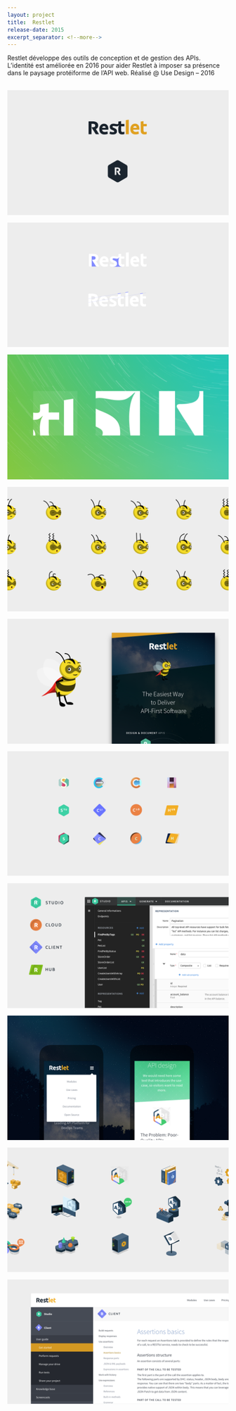```yaml
---
layout: project
title:  Restlet
release-date: 2015
excerpt_separator: <!--more-->
---
```

Restlet développe des outils de conception et de gestion des APIs<!--more-->. L’identité est améliorée en 2016 pour aider Restlet à imposer sa présence dans le paysage protéiforme de l’API web. Réalisé @ Use Design – 2016 
<br/><br/>

![](/assets/images/projects/restlet_identity/restlet_id_00001.png)

![](/assets/images/projects/restlet_identity/restlet_id_00002.png)

![](/assets/images/projects/restlet_identity/restlet_id_00003.png)

![](/assets/images/projects/restlet_identity/restlet_id_00004.png)

![](/assets/images/projects/restlet_identity/restlet_id_00005.png)

![](/assets/images/projects/restlet_identity/restlet_id_00006.png)

![](/assets/images/projects/restlet_identity/restlet_id_00007.png)

![](/assets/images/projects/restlet_identity/restlet_id_00008.png)

![](/assets/images/projects/restlet_identity/restlet_id_00009.png)

![](/assets/images/projects/restlet_identity/restlet_id_00010.png)
